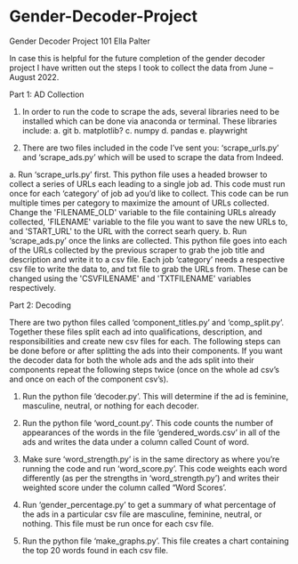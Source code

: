 # Gender-Decoder-Project
Gender Decoder Project 101
Ella Palter

In case this is helpful for the future completion of the gender decoder project I have written out the steps I took to collect the data from June – August 2022.

Part 1: AD Collection

1.  In order to run the code to scrape the ads, several libraries need to be installed which can be done via anaconda or terminal. These libraries include:
  a.  git
  b.  matplotlib?
  c.  numpy
  d.  pandas
  e.  playwright

3.	There are two files included in the code I’ve sent you: ‘scrape_urls.py’ and ‘scrape_ads.py’ which will be used to scrape the data from Indeed.

a.	Run ‘scrape_urls.py’ first. This python file uses a headed browser to collect a series of URLs each leading to a single job ad. This code must run once for each ‘category’ of job ad you’d like to collect. This code can be run multiple times per category to maximize the amount of URLs collected. Change the 'FILENAME_OLD' variable to the file containing URLs already collected, 'FILENAME' variable to the file you want to save the new URLs to, and 'START_URL' to the URL with the correct searh query.
b.	Run ‘scrape_ads.py’ once the links are collected. This python file goes into each of the URLs collected by the previous scraper to grab the job title and description and write it to a csv file. Each job ‘category’ needs a respective csv file to write the data to, and txt file to grab the URLs from. These can be changed using the 'CSVFILENAME' and 'TXTFILENAME' variables respectively.

Part 2: Decoding

There are two python files called ‘component_titles.py’ and ‘comp_split.py’. Together these files split each ad into qualifications, description, and responsibilities and create new csv files for each. The following steps can be done before or after splitting the ads into their components. If you want the decoder data for both the whole ads and the ads split into their components repeat the following steps twice (once on the whole ad csv’s and once on each of the component csv’s).

1.	Run the python file ‘decoder.py’. This will determine if the ad is feminine, masculine, neutral, or nothing for each decoder. 

2.	Run the python file ‘word_count.py’. This code counts the number of appearances of the words in the file ‘gendered_words.csv’ in all of the ads and writes the data under a column called Count of word.

3.	Make sure ‘word_strength.py’ is in the same directory as where you’re running the code and run ‘word_score.py’. This code weights each word differently (as per the strengths in ‘word_strength.py’) and writes their weighted score under the column called “Word Scores’. 

4.	Run ‘gender_percentage.py’ to get a summary of what percentage of the ads in a particular csv file are masculine, feminine, neutral, or nothing. This file must be run once for each csv file. 

5.	Run the python file ‘make_graphs.py’. This file creates a chart containing the top 20 words found in each csv file. 

